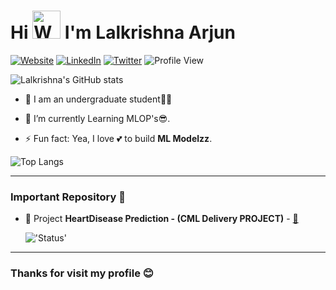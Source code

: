 <h1>Hi 
<img src="https://raw.githubusercontent.com/nixin72/nixin72/master/wave.gif" 
         alt="Waving hand animated gif"
         height="45"
         width="45"/>
    I'm <b>Lalkrishna Arjun</b></h1> 

  [![Website](https://img.shields.io/website?label=lkarjun&style=for-the-badge&url=https%3A%2F%2Fcodestackr.com)](https://github.com/lkarjun/)
  [![LinkedIn](https://img.shields.io/badge/linkedin-%230077B5.svg?style=for-the-badge&logo=linkedin&logoColor=white)](https://www.linkedin.com/in/lkarjun/)
  [![Twitter](https://img.shields.io/badge/twitter-%230077B5.svg?style=for-the-badge&logo=twitter&logoColor=white)](https://twitter.com/lk_arjun_)
  ![Profile View](https://komarev.com/ghpvc/?username=lkarjun&style=for-the-badge)

  ![Lalkrishna's GitHub stats](https://github-readme-streak-stats.herokuapp.com/?user=lkarjun&theme=radical)

   * 📖 I am an undergraduate student👨‍🎓

  - 🌱 I’m currently Learning MLOP's😎.
  
  - ⚡ Fun fact: Yea, I love 💕 to build **ML Modelzz**.
  
  ![Top Langs](https://github-readme-stats.vercel.app/api/top-langs/?username=lkarjun&langs_count=4&theme=radical)
    

  ---

  ### Important Repository 🛑

  * 💾 Project **HeartDisease Prediction - (CML Delivery PROJECT)** - [🔗](https://github.com/lkarjun/heartdisease-prediction) 
  
    !['Status'](https://img.shields.io/badge/status-inprogress-brightgreen?style=for-the-badge)
  ---

  ### **Thanks for visit my profile 😊**
